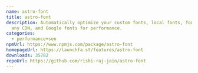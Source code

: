 ```yaml
---
name: astro-font
title: astro-font
description: Automatically optimize your custom fonts, local fonts, fonts over
  any CDN, and Google fonts for performance.
categories:
  - performance+seo
npmUrl: https://www.npmjs.com/package/astro-font
homepageUrl: https://launchfa.st/features/astro-font
downloads: 35782
repoUrl: https://github.com/rishi-raj-jain/astro-font
---
```


